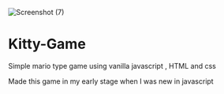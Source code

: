 ![Screenshot (7)](https://user-images.githubusercontent.com/98167832/151215873-7b9dc255-073b-4a7e-a03c-62ccbc83e96b.png)
# Kitty-Game
Simple mario type game using vanilla javascript , HTML and css

Made this game in my early stage when I was new in javascript 
